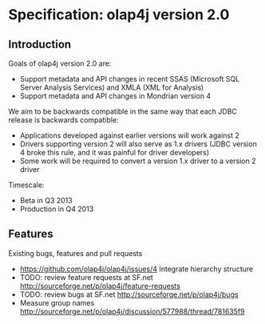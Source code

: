 # Specification: olap4j version 2.0

## Introduction

Goals of olap4j version 2.0 are:
* Support metadata and API changes in recent SSAS (Microsoft SQL Server Analysis Services) and XMLA (XML for Analysis)
* Support metadata and API changes in Mondrian version 4

We aim to be backwards compatible in the same way that each JDBC release is backwards compatible:
* Applications developed against earlier versions will work against 2
* Drivers supporting version 2 will also serve as 1.x drivers (JDBC version 4 broke this rule, and it was painful for driver developers)
* Some work will be required to convert a version 1.x driver to a version 2 driver

Timescale:
* Beta in Q3 2013
* Production in Q4 2013

## Features

Existing bugs, features and pull requests
* https://github.com/olap4j/olap4j/issues/4 Integrate hierarchy structure
* TODO: review feature requests at SF.net http://sourceforge.net/p/olap4j/feature-requests
* TODO: review bugs at SF.net http://sourceforge.net/p/olap4j/bugs
* Measure group names http://sourceforge.net/p/olap4j/discussion/577988/thread/781635f9


